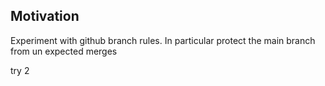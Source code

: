 <h2>Motivation</h2>
Experiment with github branch rules. In particular protect the main branch from un expected merges

try 2